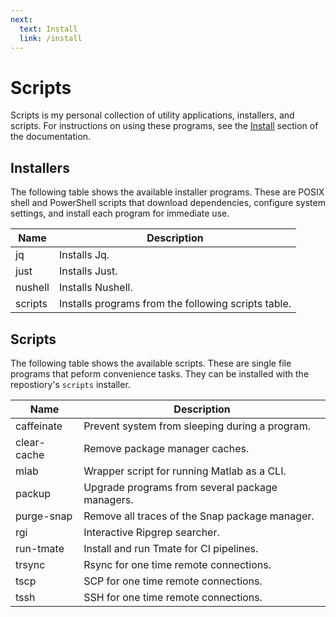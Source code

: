 ```yaml
---
next:
  text: Install
  link: /install
---
```


# Scripts

Scripts is my personal collection of utility applications, installers, and
scripts. For instructions on using these programs, see the
[Install](https://scruffaluff.github.io/scripts/install) section of the
documentation.

## Installers

The following table shows the available installer programs. These are POSIX
shell and PowerShell scripts that download dependencies, configure system
settings, and install each program for immediate use.

| Name    | Description                                         |
| ------- | --------------------------------------------------- |
| jq      | Installs Jq.                                        |
| just    | Installs Just.                                      |
| nushell | Installs Nushell.                                   |
| scripts | Installs programs from the following scripts table. |

## Scripts

The following table shows the available scripts. These are single file programs
that peform convenience tasks. They can be installed with the repostiory's
`scripts` installer.

| Name        | Description                                     |
| ----------- | ----------------------------------------------- |
| caffeinate  | Prevent system from sleeping during a program.  |
| clear-cache | Remove package manager caches.                  |
| mlab        | Wrapper script for running Matlab as a CLI.     |
| packup      | Upgrade programs from several package managers. |
| purge-snap  | Remove all traces of the Snap package manager.  |
| rgi         | Interactive Ripgrep searcher.                   |
| run-tmate   | Install and run Tmate for CI pipelines.         |
| trsync      | Rsync for one time remote connections.          |
| tscp        | SCP for one time remote connections.            |
| tssh        | SSH for one time remote connections.            |
